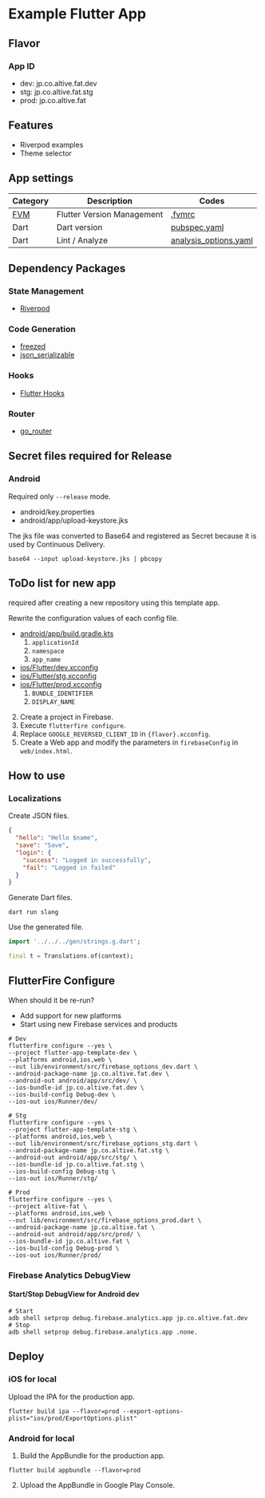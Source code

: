 # Example Flutter App

## Flavor

### App ID

- dev: jp.co.altive.fat.dev
- stg: jp.co.altive.fat.stg
- prod: jp.co.altive.fat

## Features

- Riverpod examples
- Theme selector

## App settings
| Category                                 | Description                | Codes                                            |
| ---------------------------------------- | -------------------------- | ------------------------------------------------ |
| [FVM](https://github.com/leoafarias/fvm) | Flutter Version Management | [.fvmrc](../../.fvmrc)                           |
| Dart                                     | Dart version               | [pubspec.yaml](./pubspec.yaml)                   |
| Dart                                     | Lint / Analyze             | [analysis_options.yaml](./analysis_options.yaml) |

## Dependency Packages

### State Management
- [Riverpod](https://riverpod.dev/)

### Code Generation
- [freezed](https://pub.dev/packages/freezed)
- [json_serializable](https://pub.dev/packages/json_serializable)

### Hooks
- [Flutter Hooks](https://pub.dev/packages/flutter_hooks)

### Router
- [go_router](https://pub.dev/packages/go_router)

## Secret files required for Release

### Android

Required only `--release` mode.

- android/key.properties
- android/app/upload-keystore.jks

The jks file was converted to Base64 and registered as Secret because it is used by Continuous Delivery.

```
base64 --input upload-keystore.jks | pbcopy
```

## ToDo list for new app

required after creating a new repository using this template app.

Rewrite the configuration values of each config file.

- [android/app/build.gradle.kts](./android/app/build.gradle.kts)
  1. `applicationId`
  1. `namespace`
  2. `app_name`
- [ios/Flutter/dev.xcconfig](./ios/Flutter/dev.xcconfig)
- [ios/Flutter/stg.xcconfig](./ios/Flutter/stg.xcconfig)
- [ios/Flutter/prod.xcconfig](./ios/Flutter/prod.xcconfig)
  1. `BUNDLE_IDENTIFIER`
  1. `DISPLAY_NAME`

2. Create a project in Firebase.
3. Execute `flutterfire configure`.
4. Replace `GOOGLE_REVERSED_CLIENT_ID` in `{flavor}.xcconfig`.
5. Create a Web app and modify the parameters in `firebaseConfig` in `web/index.html`.

## How to use

### Localizations

Create JSON files.

```json
{
  "hello": "Hello $name",
  "save": "Save",
  "login": {
    "success": "Logged in successfully",
    "fail": "Logged in failed"
  }
}
```
Generate Dart files.

```shell
dart run slang
```

Use the generated file.

```dart
import '../../../gen/strings.g.dart';

final t = Translations.of(context);
```

## FlutterFire Configure

When should it be re-run?
- Add support for new platforms
- Start using new Firebase services and products

```shell
# Dev
flutterfire configure --yes \
--project flutter-app-template-dev \
--platforms android,ios,web \
--out lib/environment/src/firebase_options_dev.dart \
--android-package-name jp.co.altive.fat.dev \
--android-out android/app/src/dev/ \
--ios-bundle-id jp.co.altive.fat.dev \
--ios-build-config Debug-dev \
--ios-out ios/Runner/dev/

# Stg
flutterfire configure --yes \
--project flutter-app-template-stg \
--platforms android,ios,web \
--out lib/environment/src/firebase_options_stg.dart \
--android-package-name jp.co.altive.fat.stg \
--android-out android/app/src/stg/ \
--ios-bundle-id jp.co.altive.fat.stg \
--ios-build-config Debug-stg \
--ios-out ios/Runner/stg/

# Prod
flutterfire configure --yes \
--project altive-fat \
--platforms android,ios,web \
--out lib/environment/src/firebase_options_prod.dart \
--android-package-name jp.co.altive.fat \
--android-out android/app/src/prod/ \
--ios-bundle-id jp.co.altive.fat \
--ios-build-config Debug-prod \
--ios-out ios/Runner/prod/
```

### Firebase Analytics DebugView

#### Start/Stop DebugView for Android dev

```shell
# Start
adb shell setprop debug.firebase.analytics.app jp.co.altive.fat.dev
# Stop
adb shell setprop debug.firebase.analytics.app .none.
```

## Deploy

### iOS for local

Upload the IPA for the production app.

```shell
flutter build ipa --flavor=prod --export-options-plist="ios/prod/ExportOptions.plist"
```

### Android for local

1. Build the AppBundle for the production app.

```shell
flutter build appbundle --flavor=prod
```

2. Upload the AppBundle in Google Play Console.
